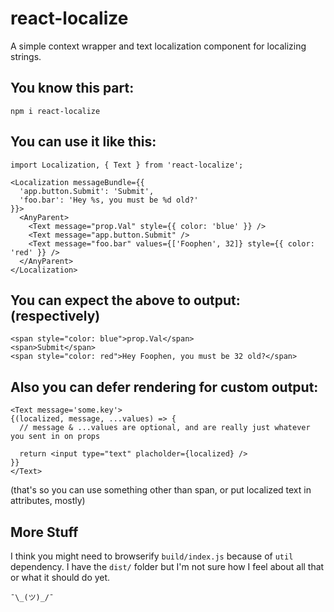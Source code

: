 # react-localize
A simple context wrapper and text localization component for localizing strings.

## You know this part:
`npm i react-localize`


## You can use it like this:
```
import Localization, { Text } from 'react-localize';

<Localization messageBundle={{
  'app.button.Submit': 'Submit',
  'foo.bar': 'Hey %s, you must be %d old?'
}}>
  <AnyParent>
    <Text message="prop.Val" style={{ color: 'blue' }} />
    <Text message="app.button.Submit" />
    <Text message="foo.bar" values={['Foophen', 32]} style={{ color: 'red' }} />
  </AnyParent>
</Localization>
```

## You can expect the above to output: (respectively)
```
<span style="color: blue">prop.Val</span>
<span>Submit</span>
<span style="color: red">Hey Foophen, you must be 32 old?</span>
```

## Also you can defer rendering for custom output:
```
<Text message='some.key'>
{(localized, message, ...values) => {
  // message & ...values are optional, and are really just whatever you sent in on props

  return <input type="text" placholder={localized} />
}}
</Text>
```
(that's so you can use something other than span, or put localized text in attributes, mostly)


## More Stuff
I think you might need to browserify `build/index.js` because of `util` dependency. I have the `dist/` folder but I'm not sure how I feel about all that or what it should do yet.

`¯\_(ツ)_/¯`
